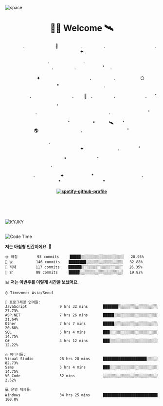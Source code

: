 ![space](https://user-images.githubusercontent.com/93513959/153272999-db6423b1-a80f-4b72-bf4c-7be2c9d6d328.png)



<h1 align="center">👨‍🚀 Welcome  🛰︎</h1>
<h4 align='center'>
<p align="center">　　　　.　　　　　　  　🌠　　　   　. 　　　　　.　　　　　　　　　　　  . 　　　 　       ✦     </p>
<p align="center">.　　　　　　　　.　　  　　　　  　 　　　　　　　　　　　.　　　　　.　　　　   　 ﾟ             　.        </p>
<p align="center">　　　　✦　　　　　  　　　　    　. 　　　　　.　　　　　　🌕　*　　　　　　　　　　  . 　　　 　            </p>
<p align="center">　　  　         　　. 　　　　   　 　　　.     　   　🚀　.　　　　　.　　　   　　　 .             　 ﾟ   </p>
<p align="center">　　ﾟ　　　　　　　　  　　　　   　 　　　　.　　　　　　　　　　　　　　　　　.   　　　            　  　　　ﾟ</p>
<p align="center"> 　　　　　　　ﾟ　　　 　　*　　   🛰︎　 　ﾟ　　　　🌎　　　　　　　　　　.　　　　　　　   　　  ﾟ          　   </p>
<p align="center">.　　　　　　　　　　  　　　　   　 　　　　　　　　　　　　 ✦　　　　　　　　.　   　　             ﾟ　  　　   </p>
<p align="center">　　　*　　　　　　  　ﾟ　　   　 　　　　.　　　　　　　　　　　　　　　　   　　            　  　　            </p>
<p align="center">　　　.　　　　　　✦  　　　　　   *　 　　　　　　　　　　.　　　　　　　*　　　　　   　              　  　*　  </p>

[![spotify-github-profile](https://spotify-github-profile.vercel.app/api/view?uid=316vepr7x7ia45xvcuqyysvtmpfe&cover_image=true&theme=novatorem&bar_color=37bac3&bar_color_cover=false)](https://spotify-github-profile.vercel.app/api/view?uid=316vepr7x7ia45xvcuqyysvtmpfe&redirect=true)

</h4>

<br>
<br>
<br>

<p align="left"><img src="https://github-readme-stats.vercel.app/api/top-langs?username=KYJKY&show_icons=true&locale=en&layout=compact&theme=radical" alt="KYJKY" />
<!--<img src="https://github-readme-stats.vercel.app/api?username=KYJKY&show_icons=true&locale=en&theme=radical" alt="KYJKY" />--> <br><br></p>

<!--START_SECTION:waka-->
![Code Time](http://img.shields.io/badge/Code%20Time-777%20hrs%202%20mins-blue)

**저는 아침형 인간이에요. 🐤** 

```text
🌞 아침         93 commits     █████░░░░░░░░░░░░░░░░░░░░   20.95% 
🌆 낮　         146 commits    ████████░░░░░░░░░░░░░░░░░   32.88% 
🌃 저녁         117 commits    ██████░░░░░░░░░░░░░░░░░░░   26.35% 
🌙 밤　         88 commits     █████░░░░░░░░░░░░░░░░░░░░   19.82%

```


📊 **저는 이번주를 이렇게 시간을 보냈어요.** 

```text
⌚︎ Timezone: Asia/Seoul

💬 프로그래밍 언어들: 
JavaScript               9 hrs 32 mins       ███████░░░░░░░░░░░░░░░░░░   27.73% 
ASP.NET                  7 hrs 26 mins       █████░░░░░░░░░░░░░░░░░░░░   21.64% 
Other                    7 hrs 7 mins        █████░░░░░░░░░░░░░░░░░░░░   20.68% 
SQL                      5 hrs 4 mins        ███░░░░░░░░░░░░░░░░░░░░░░   14.75% 
C#                       4 hrs 12 mins       ███░░░░░░░░░░░░░░░░░░░░░░   12.22%

🔥 에디터들: 
Visual Studio            28 hrs 28 mins      ████████████████████░░░░░   82.73% 
Ssms                     5 hrs 4 mins        ███░░░░░░░░░░░░░░░░░░░░░░   14.75% 
VS Code                  52 mins             ░░░░░░░░░░░░░░░░░░░░░░░░░   2.52%

💻 운영 체제들: 
Windows                  34 hrs 25 mins      █████████████████████████   100.0%

```


<!--END_SECTION:waka-->
